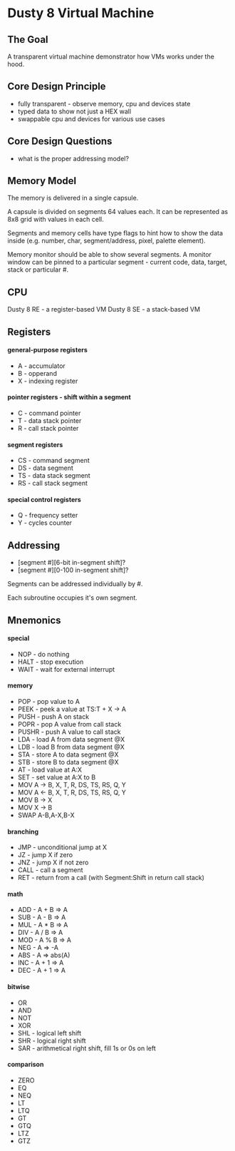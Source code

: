 # Dusty 8 Virtual Machine

## The Goal

A transparent virtual machine demonstrator
how VMs works under the hood.

## Core Design Principle
* fully transparent - observe memory, cpu and devices state
* typed data to show not just a HEX wall
* swappable cpu and devices for various use cases

## Core Design Questions
* what is the proper addressing model?


## Memory Model

The memory is delivered in a single capsule.

A capsule is divided on segments 64 values each.
It can be represented as 8x8 grid with values
in each cell.

Segments and memory cells have type flags
to hint how to show the data inside
(e.g. number, char, segment/address, pixel,
palette element).

Memory monitor should be able to show
several segments.
A monitor window can be pinned
to a particular segment - current code,
data, target, stack or particular #.


## CPU

Dusty 8 RE - a register-based VM
Dusty 8 SE - a stack-based VM

## Registers

#### general-purpose registers
- A - accumulator
- B - opperand
- X - indexing register

#### pointer registers - shift within a segment
- C - command pointer
- T - data stack pointer
- R - call stack pointer

#### segment registers
- CS - command segment
- DS - data segment
- TS - data stack segment
- RS - call stack segment

#### special control registers
- Q - frequency setter
- Y - cycles counter


## Addressing

* [segment #][6-bit in-segment shift]?
* [segment #][0-100 in-segment shift]?

Segments can be addressed individually by #.

Each subroutine occupies it's own segment.


## Mnemonics

#### special
- NOP - do nothing
- HALT - stop execution
- WAIT - wait for external interrupt

#### memory
- POP  - pop value to A
- PEEK - peek a value at TS:T + X -> A
- PUSH - push A on stack
- POPR - pop A value from call stack
- PUSHR - push A value to call stack
- LDA - load A from data segment @X
- LDB - load B from data segment @X
- STA - store A to data segment @X
- STB - store B to data segment @X
- AT  - load value at A:X
- SET - set value at A:X to B
- MOV A -> B, X, T, R, DS, TS, RS, Q, Y
- MOV A <- B, X, T, R, DS, TS, RS, Q, Y
- MOV B -> X
- MOV X -> B
- SWAP A-B,A-X,B-X

#### branching
- JMP  - unconditional jump at X
- JZ   - jump X if zero
- JNZ  - jump X if not zero
- CALL - call a segment
- RET  - return from a call (with Segment:Shift in return call stack)

#### math
- ADD - A + B => A
- SUB - A - B => A
- MUL - A * B => A
- DIV - A / B => A
- MOD - A % B => A
- NEG - A => -A
- ABS - A => abs(A)
- INC - A + 1 => A
- DEC - A + 1 => A

#### bitwise
- OR
- AND
- NOT
- XOR
- SHL - logical left shift
- SHR - logical right shift
- SAR - arithmetical right shift, fill 1s or 0s on left

#### comparison
- ZERO
- EQ
- NEQ
- LT
- LTQ
- GT
- GTQ
- LTZ
- GTZ

